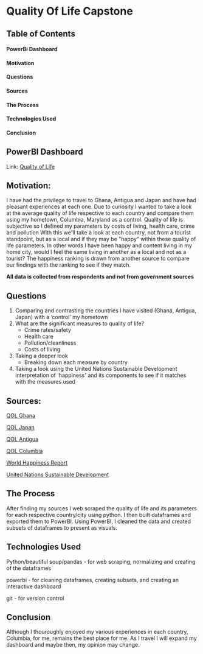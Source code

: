 # Quality Of Life Capstone



## Table of Contents
#### PowerBi Dashboard
#### Motivation
#### Questions
#### Sources
#### The Process
#### Technologies Used
#### Conclusion


## PowerBI Dashboard
Link: [Quality of Life](https://app.powerbi.com/view?r=eyJrIjoiMWNmYjFhYjEtZWY3MC00NjRlLTk2ZmEtODkyZmMxZTQwNTVmIiwidCI6IjEwMWRhNTg3LTE4NDMtNGY1Mi04YjhhLTE3YjA2OWM2NmQzMyIsImMiOjJ9) 


## Motivation:
I have had the privilege to travel to Ghana, Antigua and Japan and have had pleasant experiences at each one. 
Due to curiosity I wanted to take a look at the average quality of life respective to each country and compare them using my hometown, Columbia, Maryland as a control.
Quality of life is subjective so I defined my parameters by costs of living, health care, crime and pollution 
With this we'll take a look at each country, not from a tourist standpoint, but as a local and if they may be "happy" within these quality of life parameters. In other words I have been happy and content living in my home city, would I feel the same living in another as a local and not as a tourist?
The happiness ranking is drawn from another source to compare our findings with the ranking to see if they match.

**All data is collected from respondents and not from government sources**


## Questions
1.	Comparing and contrasting the countries I have visited (Ghana, Antigua, Japan) with a ‘control’ my hometown 
2.	What are the significant measures to quality of life?
    * Crime rates/safety
    * Health care
    * Pollution/cleanliness
    * Costs of living
3.	Taking a deeper look
    * Breaking down each measure by country	
4.  Taking a look using the United Nations Sustainable Development interpretation of 'happiness' and its components to see if it matches
    with the measures used


## Sources:
[QOL Ghana](https://www.numbeo.com/quality-of-life/in/Accra)

[QOL Japan](https://www.numbeo.com/quality-of-life/country_result.jsp?country=Japan)

[QOL Antigua](https://www.numbeo.com/quality-of-life/country_result.jsp?country=Antigua+And+Barbuda)

[QOL Columbia](https://www.numbeo.com/quality-of-life/in/Columbia-MD)

[World Happiness Report](https://www.kaggle.com/datasets/shivkumarganesh/world-happiness-report-20152022?resource=download)

[United Nations Sustainable Development](https://worldhappiness.report/data/)


## The Process
After finding my sources I web scraped the quality of life and its parameters for each respective country/city using python. I then built dataframes and exported them to PowerBI. Using PowerBI, I cleaned the data and created subsets of dataframes to present as visuals.


## Technologies Used
Python/beautiful soup/pandas - for web scraping, normalizing and creating of the dataframes

powerbi - for cleaning dataframes, creating subsets, and creating an interactive dashboard

git - for version control


## Conclusion
Although I thouroughly enjoyed my various experiences in each country, Columbia, for me, remains the best place for me. As I travel I will expand my dashboard and maybe then, my opinion may change.